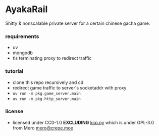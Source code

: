 # AyakaRail

Shitty & nonscalable private server for a certain chinese gacha game.

### requirements
- uv
- mongodb
- tls terminating proxy to redirect traffic

### tutorial
- clone this repo recursively and cd
- redirect game traffic to server's socketaddr with proxy
- `uv run -m pkg.game_server.main`
- `uv run -m pkg.http_server.main`

### license
- licensed under CC0-1.0 **EXCLUDING** [kcp.py](https://github.com/ayakaware/AyakaRail/blob/master/pkg/game_server/net/kcp.py) which is under GPL-3.0 from Mero <mero@crepe.moe>
